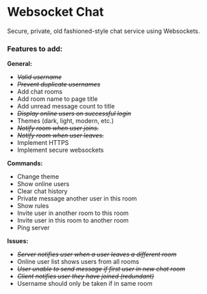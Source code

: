# Websocket Chat
Secure, private, old fashioned-style chat service using Websockets.
<h3>Features to add:</h3>

<p><b>General:</b></p>
<ul>
  <li><s><i>Valid username</i></s></li>
  <li><s><i>Prevent duplicate usernames</i></s></li>
  <li>Add chat rooms</li>
  <li>Add room name to page title</li>
  <li>Add unread message count to title</li>
  <li><s><i>Display online users on successful login</i></s></li>
  <li>Themes (dark, light, modern, etc.)</li>
  <li><s><i>Notify room when user joins.</i></s></li>
  <li><s><i>Notify room when user leaves.</i></s></li>
  <li>Implement HTTPS</li>
  <li>Implement secure websockets</li>
</ul>

<p><b>Commands:</b></p>
<ul>
  <li>Change theme</li>
  <li>Show online users</li>
  <li>Clear chat history</li>
  <li>Private message another user in this room</li>
  <li>Show rules</li>
  <li>Invite user in another room to this room</li>
  <li>Invite user in this room to another room</li>
  <li>Ping server</li>
</ul>

<p><b>Issues:</b></p>
<ul>
  <li><s><i>Server notifies user when a user leaves a different room</i></s></li>
  <li>Online user list shows users from all rooms</li>
  <li><s><i>User unable to send message if first user in new chat room</i></s></li>
  <li><s><i>Client notifies user they have joined (redundant)</i></s></li>
  <li>Username should only be taken if in same room</li>
</ul>
